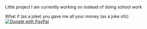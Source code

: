 Little project I am currently working on instead of doing school work























What if (as a joke) you gave me all your money (as a joke ofc)
[![Donate with PayPal](https://raw.githubusercontent.com/stefan-niedermann/paypal-donate-button/master/paypal-donate-button.png)](https://www.paypal.com/cgi-bin/webscr?cmd=_s-xclick&hosted_button_id=WHWRLDWSEH6YL)
